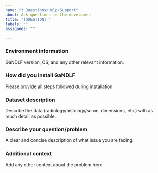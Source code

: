 ```yaml
---
name: "❓ Questions/Help/Support"
about: Ask questions to the developers
title: "[QUESTION] "
labels: ""
assignees: ""

---
```

<!-- By proceeding, you acknowledge that you have 
taken a look at the FAQ section in the documentation:
https://mlcommons.github.io/GaNDLF/faq
-->

### Environment information
<!-- Put the output of the following command:
python ./gandlf_debugInfo
-->
GaNDLF version, OS, and any other relevant information.

### How did you install GaNDLF
Please provide all steps followed during installation.

### Dataset description
Describe the data (radiology/histology/so on, dimensions, etc.) with as much detail as possible.

### Describe your question/problem
A clear and concise description of what issue you are facing.

### Additional context
Add any other context about the problem here.
